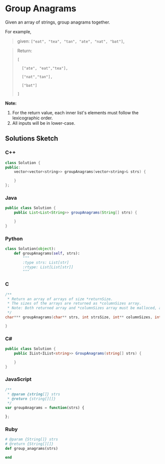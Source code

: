 # Group Anagrams

Given an array of strings, group anagrams together.

For example,

> given: `["eat", "tea", "tan", "ate", "nat", "bat"]`, 

> Return:
> 
> ```
> [
> 
>   ["ate", "eat","tea"],
> 
>   ["nat","tan"],
> 
>   ["bat"]
> 
> ]
> ```

**Note:**

1. For the return value, each inner list's elements must follow the lexicographic order.
2. All inputs will be in lower-case.

## Solutions Sketch

### C++
```C++
class Solution {
public:
    vector<vector<string>> groupAnagrams(vector<string>& strs) {

    }
};
```

### Java
```Java
public class Solution {
    public List<List<String>> groupAnagrams(String[] strs) {

    }
}
```

### Python
```Python
class Solution(object):
    def groupAnagrams(self, strs):
        """
        :type strs: List[str]
        :rtype: List[List[str]]
        """
```

### C
```C
/**
 * Return an array of arrays of size *returnSize.
 * The sizes of the arrays are returned as *columnSizes array.
 * Note: Both returned array and *columnSizes array must be malloced, assume caller calls free().
 */
char*** groupAnagrams(char** strs, int strsSize, int** columnSizes, int* returnSize) {

}
```

### C# 
```C#
public class Solution {
    public IList<IList<string>> GroupAnagrams(string[] strs) {

    }
}
```

### JavaScript
```JavaScript
/**
 * @param {string[]} strs
 * @return {string[][]}
 */
var groupAnagrams = function(strs) {

};
```

### Ruby
```Ruby
# @param {String[]} strs
# @return {String[][]}
def group_anagrams(strs)

end
```
